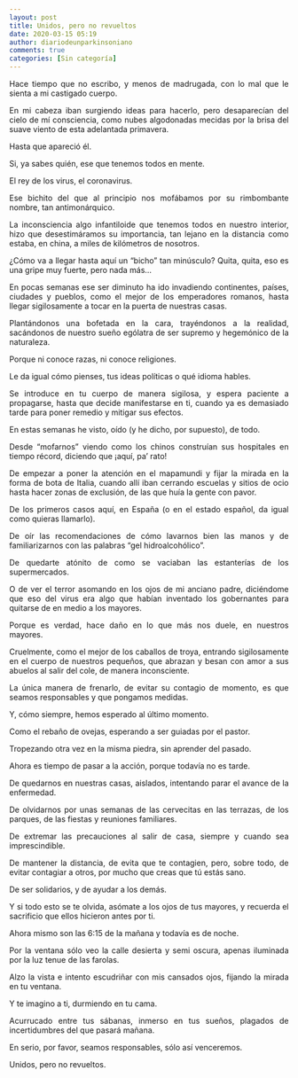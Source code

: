 ```yaml
---
layout: post
title: Unidos, pero no revueltos
date: 2020-03-15 05:19
author: diariodeunparkinsoniano
comments: true
categories: [Sin categoría]
---
```

<p style="text-align:justify;">Hace tiempo que no escribo, y menos de madrugada, con lo mal que le sienta a mi castigado cuerpo.</p>
<p style="text-align:justify;">En mi cabeza iban surgiendo ideas para hacerlo, pero desaparecían del cielo de mí consciencia, como nubes algodonadas mecidas por la brisa del suave viento de esta adelantada primavera.</p>
<p style="text-align:justify;">Hasta que apareció él.</p>
<p style="text-align:justify;">Si, ya sabes quién, ese que tenemos todos en mente.</p>
<p style="text-align:justify;">El rey de los virus, el coronavirus.</p>
<p style="text-align:justify;">Ese bichito del que al principio nos mofábamos por su rimbombante nombre, tan antimonárquico.</p>
<p style="text-align:justify;">La inconsciencia algo infantiloide que tenemos todos en nuestro interior, hizo que desestimáramos su importancia, tan lejano en la distancia como estaba, en china, a miles de kilómetros de nosotros.</p>
<p style="text-align:justify;">¿Cómo va a llegar hasta aquí un “bicho” tan minúsculo? Quita, quita, eso es una gripe muy fuerte, pero nada más…</p>
<p style="text-align:justify;">En pocas semanas ese ser diminuto ha ido invadiendo continentes, países, ciudades y pueblos, como el mejor de los emperadores romanos, hasta llegar sigilosamente a tocar en la puerta de nuestras casas.</p>
<p style="text-align:justify;">Plantándonos una bofetada en la cara, trayéndonos a la realidad, sacándonos de nuestro sueño ególatra de ser supremo y hegemónico de la naturaleza.</p>
<p style="text-align:justify;">Porque ni conoce razas, ni conoce religiones.</p>
<p style="text-align:justify;">Le da igual cómo pienses, tus ideas políticas o qué idioma hables.</p>
<p style="text-align:justify;">Se introduce en tu cuerpo de manera sigilosa, y espera paciente a propagarse, hasta que decide manifestarse en ti, cuando ya es demasiado tarde para poner remedio y mitigar sus efectos.</p>
<p style="text-align:justify;">En estas semanas he visto, oído (y he dicho, por supuesto), de todo.</p>
<p style="text-align:justify;">Desde “mofarnos” viendo como los chinos construían sus hospitales en tiempo récord, diciendo que ¡aquí, pa’ rato!</p>
<p style="text-align:justify;">De empezar a poner la atención en el mapamundi y fijar la mirada en la forma de bota de Italia, cuando allí iban cerrando escuelas y sitios de ocio hasta hacer zonas de exclusión, de las que huía la gente con pavor.</p>
<p style="text-align:justify;">De los primeros casos aquí, en España (o en el estado español, da igual como quieras llamarlo).</p>
<p style="text-align:justify;">De oír las recomendaciones de cómo lavarnos bien las manos y de familiarizarnos con las palabras “gel hidroalcohólico”.</p>
<p style="text-align:justify;">De quedarte atónito de como se vaciaban las estanterías de los supermercados.</p>
<p style="text-align:justify;">O de ver el terror asomando en los ojos de mi anciano padre, diciéndome que eso del virus era algo que habían inventado los gobernantes para quitarse de en medio a los mayores.</p>
<p style="text-align:justify;">Porque es verdad, hace daño en lo que más nos duele, en nuestros mayores.</p>
<p style="text-align:justify;">Cruelmente, como el mejor de los caballos de troya, entrando sigilosamente en el cuerpo de nuestros pequeños, que abrazan y besan con amor a sus abuelos al salir del cole, de manera inconsciente.</p>
<p style="text-align:justify;">La única manera de frenarlo, de evitar su contagio de momento, es que seamos responsables y que pongamos medidas.</p>
<p style="text-align:justify;">Y, cómo siempre, hemos esperado al último momento.</p>
<p style="text-align:justify;">Como el rebaño de ovejas, esperando a ser guiadas por el pastor.</p>
<p style="text-align:justify;">Tropezando otra vez en la misma piedra, sin aprender del pasado.</p>
<p style="text-align:justify;">Ahora es tiempo de pasar a la acción, porque todavía no es tarde.</p>
<p style="text-align:justify;">De quedarnos en nuestras casas, aislados, intentando parar el avance de la enfermedad.</p>
<p style="text-align:justify;">De olvidarnos por unas semanas de las cervecitas en las terrazas, de los parques, de las fiestas y reuniones familiares.</p>
<p style="text-align:justify;">De extremar las precauciones al salir de casa, siempre y cuando sea imprescindible.</p>
<p style="text-align:justify;">De mantener la distancia, de evita que te contagien, pero, sobre todo, de evitar contagiar a otros, por mucho que creas que tú estás sano.</p>
<p style="text-align:justify;">De ser solidarios, y de ayudar a los demás.</p>
<p style="text-align:justify;">Y si todo esto se te olvida, asómate a los ojos de tus mayores, y recuerda el sacrificio que ellos hicieron antes por ti.</p>
<p style="text-align:justify;">Ahora mismo son las 6:15 de la mañana y todavía es de noche.</p>
<p style="text-align:justify;">Por la ventana sólo veo la calle desierta y semi oscura, apenas iluminada por la luz tenue de las farolas.</p>
<p style="text-align:justify;">Alzo la vista e intento escudriñar con mis cansados ojos, fijando la mirada en tu ventana.</p>
<p style="text-align:justify;">Y te imagino a ti, durmiendo en tu cama.</p>
<p style="text-align:justify;">Acurrucado entre tus sábanas, inmerso en tus sueños, plagados de incertidumbres del que pasará mañana.</p>
<p style="text-align:justify;">En serio, por favor, seamos responsables, sólo así venceremos.</p>
<p style="text-align:justify;">Unidos, pero no revueltos.</p>
